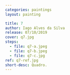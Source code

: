 ```yaml
---
categories: paintings
layout: painting

title: 7
author: Iago Alves da Silva
release: 07/10/2019
cover: q7.jpg
steps:
  - file: q7-a.jpeg
  - file: q7-b.jpeg
  - file: q7-c.jpg
ref: q7-ref.jpg
short-desc: Quadro.
---
```

